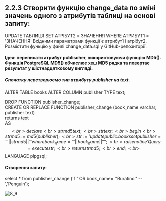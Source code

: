 ## 2.2.3 Створити функцію change_data по зміні значень одного з атрибутів таблиці на основі запиту:
UPDATE ТАБЛИЦЯ SET АТРІБУТ2 = ЗНАЧЕННЯ WHERE АТРИБУТ1 = 'ЗНАЧЕННЯ'
Вхідними параметрами функції є атрибут1 і атрібут2.
Розмістити функцію у файлі change_data.sql у GitHub-репозиторії.

#### Ідея: переписати атрибут publischer, використовуючи функцію MD5(). Функція PostgreSQL MD5() обчислює хеш MD5 рядка та повертає результат у шістнадцятковому вигляді.
##### Спочатку перетворюємо тип атрибуту publisher на text. 

ALTER TABLE books ALTER COLUMN publisher TYPE text; <br>

DROP FUNCTION publisher_change; <br>
CREATE OR REPLACE FUNCTION publisher_change (book_name varchar, publisher text) <br>
returns text <br>
AS $$ <br>
declare <br> 
	strmd5 text; <br> 
	str text; <br>
begin <br>
	strmd5 := md5(publisher); <br>
	str := 'update public.books set publisher = ''' || strmd5 || ''' where book_name= ''' ||book_name|| ''''; <br>
	raise notice 'Query =%', str; <br>
	execute str; <br>
	return strmd5; <br>
end; <br>
$$ LANGUAGE plpgsql; <br>


#### Створення запиту: 

select * from publisher_change ('1'' OR book_name= ''Buratino'' -- ','Penguin');

![8_9](https://user-images.githubusercontent.com/120367818/213993136-a8f67bdf-d720-4b0f-ab61-a77ac8b478eb.png)

